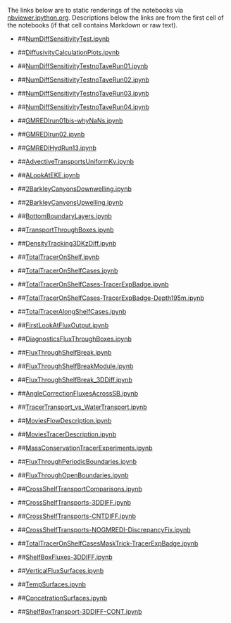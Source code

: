 The links below are to static renderings of the notebooks via
[nbviewer.ipython.org](http://nbviewer.ipython.org/).
Descriptions below the links are from the first cell of the notebooks
(if that cell contains Markdown or raw text).

* ##[NumDiffSensitivityTest.ipynb](http://nbviewer.ipython.org/urls/bitbucket.org/canyonsubc/outputanalysisnotebooks/raw/tip/NumDiffSensitivityTest.ipynb)  
    
* ##[DiffusivityCalculationPlots.ipynb](http://nbviewer.ipython.org/urls/bitbucket.org/canyonsubc/outputanalysisnotebooks/raw/tip/DiffusivityCalculationPlots.ipynb) 

* ##[NumDiffSensitivityTestnoTaveRun01.ipynb](http://nbviewer.ipython.org/urls/bitbucket.org/canyonsubc/outputanalysisnotebooks/raw/tip/NumDiffSensitivityTestnoTaveRun01.ipynb)

* ##[NumDiffSensitivityTestnoTaveRun02.ipynb](http://nbviewer.ipython.org/urls/bitbucket.org/canyonsubc/outputanalysisnotebooks/raw/tip/NumDiffSensitivityTestnoTaveRun02.ipynb)

* ##[NumDiffSensitivityTestnoTaveRun03.ipynb](http://nbviewer.ipython.org/urls/bitbucket.org/canyonsubc/outputanalysisnotebooks/raw/tip/NumDiffSensitivityTestnoTaveRun03.ipynb)

* ##[NumDiffSensitivityTestnoTaveRun04.ipynb](http://nbviewer.ipython.org/urls/bitbucket.org/canyonsubc/outputanalysisnotebooks/raw/tip/NumDiffSensitivityTestnoTaveRun04.ipynb)
      
* ##[GMREDIrun01bis-whyNaNs.ipynb](http://nbviewer.ipython.org/urls/bitbucket.org/canyonsubc/outputanalysisnotebooks/raw/tip/GMREDIrun01bis-whyNaNs.ipynb)

* ##[GMREDIrun02.ipynb](http://nbviewer.ipython.org/urls/bitbucket.org/canyonsubc/outputanalysisnotebooks/raw/tip/GMREDIrun02.ipynb)

* ##[GMREDIHydRun13.ipynb](http://nbviewer.ipython.org/urls/bitbucket.org/canyonsubc/outputanalysisnotebooks/raw/tip/GMREDIHydRun13.ipynb)

* ##[AdvectiveTransportsUniformKv.ipynb](http://nbviewer.ipython.org/urls/bitbucket.org/canyonsubc/outputanalysisnotebooks/raw/tip/AdvectiveTransportsUniformKv.ipynb)

* ##[ALookAtEKE.ipynb](http://nbviewer.ipython.org/urls/bitbucket.org/canyonsubc/outputanalysisnotebooks/raw/tip/ALookAtEKE.ipynb)

* ##[2BarkleyCanyonsDownwelling.ipynb](http://nbviewer.ipython.org/urls/bitbucket.org/canyonsubc/outputanalysisnotebooks/raw/tip/2BarkleyCanyonsDownwelling.ipynb)

* ##[2BarkleyCanyonsUpwelling.ipynb](http://nbviewer.ipython.org/urls/bitbucket.org/canyonsubc/outputanalysisnotebooks/raw/tip/2BarkleyCanyonsUpwelling.ipynb)

* ##[BottomBoundaryLayers.ipynb](http://nbviewer.ipython.org/urls/bitbucket.org/canyonsubc/outputanalysisnotebooks/raw/tip/BottomBoundaryLayers.ipynb)

* ##[TransportThroughBoxes.ipynb](http://nbviewer.ipython.org/urls/bitbucket.org/canyonsubc/outputanalysisnotebooks/raw/tip/TransportThroughBoxes.ipynb)

* ##[DensityTracking3DKzDiff.ipynb](http://nbviewer.ipython.org/urls/bitbucket.org/canyonsubc/outputanalysisnotebooks/raw/tip/DensityTracking3DKzDiff.ipynb)

* ##[TotalTracerOnShelf.ipynb](http://nbviewer.ipython.org/urls/bitbucket.org/canyonsubc/outputanalysisnotebooks/raw/tip/TotalTracerOnShelf.ipynb)

* ##[TotalTracerOnShelfCases.ipynb](http://nbviewer.ipython.org/urls/bitbucket.org/canyonsubc/outputanalysisnotebooks/raw/tip/TotalTracerOnShelfCases.ipynb)

* ##[TotalTracerOnShelfCases-TracerExpBadge.ipynb](http://nbviewer.ipython.org/urls/bitbucket.org/canyonsubc/outputanalysisnotebooks/raw/tip/TotalTracerOnShelfCases-TracerExpBadge.ipynb)

* ##[TotalTracerOnShelfCases-TracerExpBadge-Depth195m.ipynb](http://nbviewer.ipython.org/urls/bitbucket.org/canyonsubc/outputanalysisnotebooks/raw/tip/TotalTracerOnShelfCases-TracerExpBadge-Depth195m.ipynb)

* ##[TotalTracerAlongShelfCases.ipynb](http://nbviewer.ipython.org/urls/bitbucket.org/canyonsubc/outputanalysisnotebooks/raw/tip/TotalTracerAlongShelfCases.ipynb)

* ##[FirstLookAtFluxOutput.ipynb](http://nbviewer.ipython.org/urls/bitbucket.org/canyonsubc/outputanalysisnotebooks/raw/tip/FirstLookAtFluxOutput.ipynb)

* ##[DiagnosticsFluxThroughBoxes.ipynb](http://nbviewer.ipython.org/urls/bitbucket.org/canyonsubc/outputanalysisnotebooks/raw/tip/DiagnosticsFluxThroughBoxes.ipynb)

* ##[FluxThroughShelfBreak.ipynb](http://nbviewer.ipython.org/urls/bitbucket.org/canyonsubc/outputanalysisnotebooks/raw/tip/FluxThroughShelfBreak.ipynb)

* ##[FluxThroughShelfBreakModule.ipynb](http://nbviewer.ipython.org/urls/bitbucket.org/canyonsubc/outputanalysisnotebooks/raw/tip/FluxThroughShelfBreakModule.ipynb)

* ##[FluxThroughShelfBreak_3DDiff.ipynb](http://nbviewer.ipython.org/urls/bitbucket.org/canyonsubc/outputanalysisnotebooks/raw/tip/FluxThroughShelfBreak_3DDiff.ipynb)

* ##[AngleCorrectionFluxesAcrossSB.ipynb](http://nbviewer.ipython.org/urls/bitbucket.org/canyonsubc/outputanalysisnotebooks/raw/tip/AngleCorrectionFluxesAcrossSB.ipynb)

* ##[TracerTransport_vs_WaterTransport.ipynb](http://nbviewer.ipython.org/urls/bitbucket.org/canyonsubc/outputanalysisnotebooks/raw/tip/TracerTransport_vs_WaterTransport.ipynb)

* ##[MoviesFlowDescription.ipynb](http://nbviewer.ipython.org/urls/bitbucket.org/canyonsubc/outputanalysisnotebooks/raw/tip/MoviesFlowDescription.ipynb)

* ##[MoviesTracerDescription.ipynb](http://nbviewer.ipython.org/urls/bitbucket.org/canyonsubc/outputanalysisnotebooks/raw/tip/MoviesTracerDescription.ipynb)

* ##[MassConservationTracerExperiments.ipynb](http://nbviewer.ipython.org/urls/bitbucket.org/canyonsubc/outputanalysisnotebooks/raw/tip/MassConservationTracerExperiments.ipynb)

* ##[FluxThroughPeriodicBoundaries.ipynb](http://nbviewer.ipython.org/urls/bitbucket.org/canyonsubc/outputanalysisnotebooks/raw/tip/FluxThroughPeriodicBoundaries.ipynb)

* ##[FluxThroughOpenBoundaries.ipynb](http://nbviewer.ipython.org/urls/bitbucket.org/canyonsubc/outputanalysisnotebooks/raw/tip/FluxThroughOpenBoundaries.ipynb)

* ##[CrossShelfTransportComparisons.ipynb](http://nbviewer.ipython.org/urls/bitbucket.org/canyonsubc/outputanalysisnotebooks/raw/tip/CrossShelfTransportComparisons.ipynb)

* ##[CrossShelfTransports-3DDIFF.ipynb](http://nbviewer.ipython.org/urls/bitbucket.org/canyonsubc/outputanalysisnotebooks/raw/tip/CrossShelfTransports-3DDIFF.ipynb)

* ##[CrossShelfTransports-CNTDIFF.ipynb](http://nbviewer.ipython.org/urls/bitbucket.org/canyonsubc/outputanalysisnotebooks/raw/tip/CrossShelfTransports-CNTDIFF.ipynb)

* ##[CrossShelfTransports-NOGMREDI-DiscrepancyFix.ipynb](http://nbviewer.ipython.org/urls/bitbucket.org/canyonsubc/outputanalysisnotebooks/raw/tip/CrossShelfTransports-NOGMREDI-DiscrepancyFix.ipynb)

* ##[TotalTracerOnShelfCasesMaskTrick-TracerExpBadge.ipynb](http://nbviewer.ipython.org/urls/bitbucket.org/canyonsubc/outputanalysisnotebooks/raw/tip/TotalTracerOnShelfCasesMaskTrick-TracerExpBadge.ipynb)

* ##[ShelfBoxFluxes-3DDIFF.ipynb](http://nbviewer.ipython.org/urls/bitbucket.org/canyonsubc/outputanalysisnotebooks/raw/tip/ShelfBoxFluxes-3DDIFF.ipynb)

* ##[VerticalFluxSurfaces.ipynb](http://nbviewer.ipython.org/urls/bitbucket.org/canyonsubc/outputanalysisnotebooks/raw/tip/VerticalFluxSurfaces.ipynb)

* ##[TempSurfaces.ipynb](http://nbviewer.ipython.org/urls/bitbucket.org/canyonsubc/outputanalysisnotebooks/raw/tip/TempSurfaces.ipynb)

* ##[ConcetrationSurfaces.ipynb](http://nbviewer.ipython.org/urls/bitbucket.org/canyonsubc/outputanalysisnotebooks/raw/tip/ConcentrationSurfaces.ipynb)

* ##[ShelfBoxTransport-3DDIFF-CONT.ipynb](http://nbviewer.ipython.org/urls/bitbucket.org/canyonsubc/outputanalysisnotebooks/raw/tip/ShelfBoxTransport-3DDIFF-CONT.ipynb)
